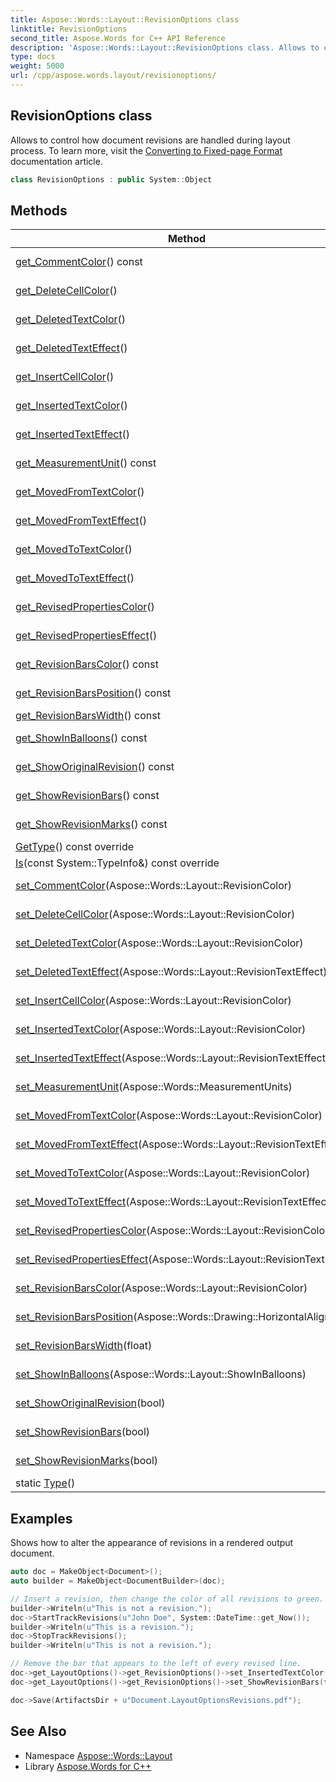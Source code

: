 ```yaml
---
title: Aspose::Words::Layout::RevisionOptions class
linktitle: RevisionOptions
second_title: Aspose.Words for C++ API Reference
description: 'Aspose::Words::Layout::RevisionOptions class. Allows to control how document revisions are handled during layout process. To learn more, visit the  documentation article in C++.'
type: docs
weight: 5000
url: /cpp/aspose.words.layout/revisionoptions/
---
```

## RevisionOptions class


Allows to control how document revisions are handled during layout process. To learn more, visit the [Converting to Fixed-page Format](https://docs.aspose.com/words/cpp/converting-to-fixed-page-format/) documentation article.

```cpp
class RevisionOptions : public System::Object
```

## Methods

| Method | Description |
| --- | --- |
| [get_CommentColor](./get_commentcolor/)() const | Allows to specify the color to be used for comments. Default value is [Red](../revisioncolor/). |
| [get_DeleteCellColor](./get_deletecellcolor/)() | Allows to specify the color to be used for deleted cells [Deletion](../../aspose.words/revisiontype/). Default value is [Pink](../revisioncolor/). |
| [get_DeletedTextColor](./get_deletedtextcolor/)() | Allows to specify the color to be used for deleted content [Deletion](../../aspose.words/revisiontype/). Default value is [ByAuthor](../revisioncolor/). |
| [get_DeletedTextEffect](./get_deletedtexteffect/)() | Allows to specify the effect to be applied to the deleted content [Deletion](../../aspose.words/revisiontype/). Default value is [StrikeThrough](../revisiontexteffect/) |
| [get_InsertCellColor](./get_insertcellcolor/)() | Allows to specify the color to be used for inserted cells [Insertion](../../aspose.words/revisiontype/). Default value is [Blue](../revisioncolor/). |
| [get_InsertedTextColor](./get_insertedtextcolor/)() | Allows to specify the color to be used for inserted content [Insertion](../../aspose.words/revisiontype/). Default value is [ByAuthor](../revisioncolor/). |
| [get_InsertedTextEffect](./get_insertedtexteffect/)() | Allows to specify the effect to be applied to the inserted content [Insertion](../../aspose.words/revisiontype/). Default value is [Underline](../revisiontexteffect/). |
| [get_MeasurementUnit](./get_measurementunit/)() const | Allows to specify the measurement units for revision comments. Default value is [Centimeters](../../aspose.words/measurementunits/) |
| [get_MovedFromTextColor](./get_movedfromtextcolor/)() | Allows to specify the color to be used for areas where content was moved from [Moving](../../aspose.words/revisiontype/). Default value is [ByAuthor](../revisioncolor/). |
| [get_MovedFromTextEffect](./get_movedfromtexteffect/)() | Allows to specify the effect to be applied to the areas where content was moved from [Moving](../../aspose.words/revisiontype/). Default value is [DoubleStrikeThrough](../revisiontexteffect/) |
| [get_MovedToTextColor](./get_movedtotextcolor/)() | Allows to specify the color to be used for areas where content was moved to [Moving](../../aspose.words/revisiontype/). Default value is [ByAuthor](../revisioncolor/). |
| [get_MovedToTextEffect](./get_movedtotexteffect/)() | Allows to specify the effect to be applied to the areas where content was moved to [Moving](../../aspose.words/revisiontype/). Default value is [DoubleUnderline](../revisiontexteffect/) |
| [get_RevisedPropertiesColor](./get_revisedpropertiescolor/)() | Allows to specify the color to be used for content with changes of formatting properties [FormatChange](../../aspose.words/revisiontype/) Default value is [NoHighlight](../revisioncolor/). |
| [get_RevisedPropertiesEffect](./get_revisedpropertieseffect/)() | Allows to specify the effect for content areas with changes of formatting properties [FormatChange](../../aspose.words/revisiontype/) Default value is [None](../revisiontexteffect/) |
| [get_RevisionBarsColor](./get_revisionbarscolor/)() const | Allows to specify the color to be used for side bars that identify document lines containing revised information. Default value is [Red](../revisioncolor/). |
| [get_RevisionBarsPosition](./get_revisionbarsposition/)() const | Gets or sets rendering position of revision bars. Default value is [Outside](../../aspose.words.drawing/horizontalalignment/). |
| [get_RevisionBarsWidth](./get_revisionbarswidth/)() const | Gets or sets width of revision bars, points. |
| [get_ShowInBalloons](./get_showinballoons/)() const | Allows to specify whether the revisions are rendered in the balloons. Default value is [None](../showinballoons/). |
| [get_ShowOriginalRevision](./get_showoriginalrevision/)() const | Allows to specify whether the original text should be shown instead of revised one. Default value is **false**. |
| [get_ShowRevisionBars](./get_showrevisionbars/)() const | Allows to specify whether revision bars should be rendered near lines containing revised content. Default value is **true**. |
| [get_ShowRevisionMarks](./get_showrevisionmarks/)() const | Allow to specify whether revision text should be marked with special formatting markup. Default value is **true**. |
| [GetType](./gettype/)() const override |  |
| [Is](./is/)(const System::TypeInfo\&) const override |  |
| [set_CommentColor](./set_commentcolor/)(Aspose::Words::Layout::RevisionColor) | Setter for [Aspose::Words::Layout::RevisionOptions::get_CommentColor](./get_commentcolor/). |
| [set_DeleteCellColor](./set_deletecellcolor/)(Aspose::Words::Layout::RevisionColor) | Allows to specify the color to be used for deleted cells [Deletion](../../aspose.words/revisiontype/). Default value is [Pink](../revisioncolor/). |
| [set_DeletedTextColor](./set_deletedtextcolor/)(Aspose::Words::Layout::RevisionColor) | Setter for [Aspose::Words::Layout::RevisionOptions::get_DeletedTextColor](./get_deletedtextcolor/). |
| [set_DeletedTextEffect](./set_deletedtexteffect/)(Aspose::Words::Layout::RevisionTextEffect) | Setter for [Aspose::Words::Layout::RevisionOptions::get_DeletedTextEffect](./get_deletedtexteffect/). |
| [set_InsertCellColor](./set_insertcellcolor/)(Aspose::Words::Layout::RevisionColor) | Allows to specify the color to be used for inserted cells [Insertion](../../aspose.words/revisiontype/). Default value is [Blue](../revisioncolor/). |
| [set_InsertedTextColor](./set_insertedtextcolor/)(Aspose::Words::Layout::RevisionColor) | Setter for [Aspose::Words::Layout::RevisionOptions::get_InsertedTextColor](./get_insertedtextcolor/). |
| [set_InsertedTextEffect](./set_insertedtexteffect/)(Aspose::Words::Layout::RevisionTextEffect) | Setter for [Aspose::Words::Layout::RevisionOptions::get_InsertedTextEffect](./get_insertedtexteffect/). |
| [set_MeasurementUnit](./set_measurementunit/)(Aspose::Words::MeasurementUnits) | Allows to specify the measurement units for revision comments. Default value is [Centimeters](../../aspose.words/measurementunits/) |
| [set_MovedFromTextColor](./set_movedfromtextcolor/)(Aspose::Words::Layout::RevisionColor) | Setter for [Aspose::Words::Layout::RevisionOptions::get_MovedFromTextColor](./get_movedfromtextcolor/). |
| [set_MovedFromTextEffect](./set_movedfromtexteffect/)(Aspose::Words::Layout::RevisionTextEffect) | Setter for [Aspose::Words::Layout::RevisionOptions::get_MovedFromTextEffect](./get_movedfromtexteffect/). |
| [set_MovedToTextColor](./set_movedtotextcolor/)(Aspose::Words::Layout::RevisionColor) | Setter for [Aspose::Words::Layout::RevisionOptions::get_MovedToTextColor](./get_movedtotextcolor/). |
| [set_MovedToTextEffect](./set_movedtotexteffect/)(Aspose::Words::Layout::RevisionTextEffect) | Setter for [Aspose::Words::Layout::RevisionOptions::get_MovedToTextEffect](./get_movedtotexteffect/). |
| [set_RevisedPropertiesColor](./set_revisedpropertiescolor/)(Aspose::Words::Layout::RevisionColor) | Setter for [Aspose::Words::Layout::RevisionOptions::get_RevisedPropertiesColor](./get_revisedpropertiescolor/). |
| [set_RevisedPropertiesEffect](./set_revisedpropertieseffect/)(Aspose::Words::Layout::RevisionTextEffect) | Setter for [Aspose::Words::Layout::RevisionOptions::get_RevisedPropertiesEffect](./get_revisedpropertieseffect/). |
| [set_RevisionBarsColor](./set_revisionbarscolor/)(Aspose::Words::Layout::RevisionColor) | Setter for [Aspose::Words::Layout::RevisionOptions::get_RevisionBarsColor](./get_revisionbarscolor/). |
| [set_RevisionBarsPosition](./set_revisionbarsposition/)(Aspose::Words::Drawing::HorizontalAlignment) | Setter for [Aspose::Words::Layout::RevisionOptions::get_RevisionBarsPosition](./get_revisionbarsposition/). |
| [set_RevisionBarsWidth](./set_revisionbarswidth/)(float) | Setter for [Aspose::Words::Layout::RevisionOptions::get_RevisionBarsWidth](./get_revisionbarswidth/). |
| [set_ShowInBalloons](./set_showinballoons/)(Aspose::Words::Layout::ShowInBalloons) | Setter for [Aspose::Words::Layout::RevisionOptions::get_ShowInBalloons](./get_showinballoons/). |
| [set_ShowOriginalRevision](./set_showoriginalrevision/)(bool) | Setter for [Aspose::Words::Layout::RevisionOptions::get_ShowOriginalRevision](./get_showoriginalrevision/). |
| [set_ShowRevisionBars](./set_showrevisionbars/)(bool) | Setter for [Aspose::Words::Layout::RevisionOptions::get_ShowRevisionBars](./get_showrevisionbars/). |
| [set_ShowRevisionMarks](./set_showrevisionmarks/)(bool) | Setter for [Aspose::Words::Layout::RevisionOptions::get_ShowRevisionMarks](./get_showrevisionmarks/). |
| static [Type](./type/)() |  |

## Examples



Shows how to alter the appearance of revisions in a rendered output document. 
```cpp
auto doc = MakeObject<Document>();
auto builder = MakeObject<DocumentBuilder>(doc);

// Insert a revision, then change the color of all revisions to green.
builder->Writeln(u"This is not a revision.");
doc->StartTrackRevisions(u"John Doe", System::DateTime::get_Now());
builder->Writeln(u"This is a revision.");
doc->StopTrackRevisions();
builder->Writeln(u"This is not a revision.");

// Remove the bar that appears to the left of every revised line.
doc->get_LayoutOptions()->get_RevisionOptions()->set_InsertedTextColor(RevisionColor::BrightGreen);
doc->get_LayoutOptions()->get_RevisionOptions()->set_ShowRevisionBars(false);

doc->Save(ArtifactsDir + u"Document.LayoutOptionsRevisions.pdf");
```

## See Also

* Namespace [Aspose::Words::Layout](../)
* Library [Aspose.Words for C++](../../)

